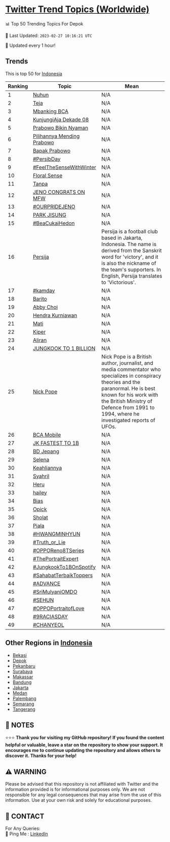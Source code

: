 [Twitter Trend Topics (Worldwide)](https://github.com/ErcinDedeoglu/Twitter-Trend-Topics)
==========


📊 Top 50 Trending Topics For Depok

📆 Last Updated: `2023-02-27 10:16:21 UTC`

🔧 Updated every 1 hour!


## Trends

This is top 50 for [Indonesia](</Indonesia>)

| Ranking | Topic | Mean |
| ------- | ------------ | ------------ |
| 1 | [Nuhun](http://twitter.com/search?q=Nuhun) | N/A |
| 2 | [Teja](http://twitter.com/search?q=Teja) | N/A |
| 3 | [Mbanking BCA](http://twitter.com/search?q=Mbanking+BCA) | N/A |
| 4 | [KunjungiAja Dekade 08](http://twitter.com/search?q=KunjungiAja+Dekade+08) | N/A |
| 5 | [Prabowo Bikin Nyaman](http://twitter.com/search?q=Prabowo+Bikin+Nyaman) | N/A |
| 6 | [Pilihannya Mending Prabowo](http://twitter.com/search?q=Pilihannya+Mending+Prabowo) | N/A |
| 7 | [Bapak Prabowo](http://twitter.com/search?q=Bapak+Prabowo) | N/A |
| 8 | [#PersibDay](http://twitter.com/search?q=%23PersibDay) | N/A |
| 9 | [#FeelTheSenseWithWinter](http://twitter.com/search?q=%23FeelTheSenseWithWinter) | N/A |
| 10 | [Floral Sense](http://twitter.com/search?q=Floral+Sense) | N/A |
| 11 | [Tanpa](http://twitter.com/search?q=Tanpa) | N/A |
| 12 | [JENO CONGRATS ON MFW](http://twitter.com/search?q=JENO+CONGRATS+ON+MFW) | N/A |
| 13 | [#OURPRIDEJENO](http://twitter.com/search?q=%23OURPRIDEJENO) | N/A |
| 14 | [PARK JISUNG](http://twitter.com/search?q=PARK+JISUNG) | N/A |
| 15 | [#BeaCukaiHedon](http://twitter.com/search?q=%23BeaCukaiHedon) | N/A |
| 16 | [Persija](http://twitter.com/search?q=Persija) | Persija is a football club based in Jakarta, Indonesia. The name is derived from the Sanskrit word for 'victory', and it is also the nickname of the team's supporters. In English, Persija translates to 'Victorious'. |
| 17 | [#kamday](http://twitter.com/search?q=%23kamday) | N/A |
| 18 | [Barito](http://twitter.com/search?q=Barito) | N/A |
| 19 | [Abby Choi](http://twitter.com/search?q=Abby+Choi) | N/A |
| 20 | [Hendra Kurniawan](http://twitter.com/search?q=Hendra+Kurniawan) | N/A |
| 21 | [Mati](http://twitter.com/search?q=Mati) | N/A |
| 22 | [Kiper](http://twitter.com/search?q=Kiper) | N/A |
| 23 | [Aliran](http://twitter.com/search?q=Aliran) | N/A |
| 24 | [JUNGKOOK TO 1 BILLION](http://twitter.com/search?q=JUNGKOOK+TO+1+BILLION) | N/A |
| 25 | [Nick Pope](http://twitter.com/search?q=Nick+Pope) | Nick Pope is a British author, journalist, and media commentator who specializes in conspiracy theories and the paranormal. He is best known for his work with the British Ministry of Defence from 1991 to 1994, where he investigated reports of UFOs. |
| 26 | [BCA Mobile](http://twitter.com/search?q=BCA+Mobile) | N/A |
| 27 | [JK FASTEST TO 1B](http://twitter.com/search?q=JK+FASTEST+TO+1B) | N/A |
| 28 | [BD Jepang](http://twitter.com/search?q=BD+Jepang) | N/A |
| 29 | [Selena](http://twitter.com/search?q=Selena) | N/A |
| 30 | [Keahliannya](http://twitter.com/search?q=Keahliannya) | N/A |
| 31 | [Syahril](http://twitter.com/search?q=Syahril) | N/A |
| 32 | [Heru](http://twitter.com/search?q=Heru) | N/A |
| 33 | [hailey](http://twitter.com/search?q=hailey) | N/A |
| 34 | [Bias](http://twitter.com/search?q=Bias) | N/A |
| 35 | [Opick](http://twitter.com/search?q=Opick) | N/A |
| 36 | [Sholat](http://twitter.com/search?q=Sholat) | N/A |
| 37 | [Piala](http://twitter.com/search?q=Piala) | N/A |
| 38 | [#HWANGMINHYUN](http://twitter.com/search?q=%23HWANGMINHYUN) | N/A |
| 39 | [#Truth_or_Lie](http://twitter.com/search?q=%23Truth_or_Lie) | N/A |
| 40 | [#OPPOReno8TSeries](http://twitter.com/search?q=%23OPPOReno8TSeries) | N/A |
| 41 | [#ThePortraitExpert](http://twitter.com/search?q=%23ThePortraitExpert) | N/A |
| 42 | [#JungkookTo1BOnSpotify](http://twitter.com/search?q=%23JungkookTo1BOnSpotify) | N/A |
| 43 | [#SahabatTerbaikToppers](http://twitter.com/search?q=%23SahabatTerbaikToppers) | N/A |
| 44 | [#ADVANCE](http://twitter.com/search?q=%23ADVANCE) | N/A |
| 45 | [#SriMulyaniOMDO](http://twitter.com/search?q=%23SriMulyaniOMDO) | N/A |
| 46 | [#SEHUN](http://twitter.com/search?q=%23SEHUN) | N/A |
| 47 | [#OPPOPortraitofLove](http://twitter.com/search?q=%23OPPOPortraitofLove) | N/A |
| 48 | [#9RACIASDAY](http://twitter.com/search?q=%239RACIASDAY) | N/A |
| 49 | [#CHANYEOL](http://twitter.com/search?q=%23CHANYEOL) | N/A |



## Other Regions in [Indonesia](</Indonesia>)

* [Bekasi](</Indonesia/Bekasi.md>)
* [Depok](</Indonesia/Depok.md>)
* [Pekanbaru](</Indonesia/Pekanbaru.md>)
* [Surabaya](</Indonesia/Surabaya.md>)
* [Makassar](</Indonesia/Makassar.md>)
* [Bandung](</Indonesia/Bandung.md>)
* [Jakarta](</Indonesia/Jakarta.md>)
* [Medan](</Indonesia/Medan.md>)
* [Palembang](</Indonesia/Palembang.md>)
* [Semarang](</Indonesia/Semarang.md>)
* [Tangerang](</Indonesia/Tangerang.md>)



## 📝 NOTES

⭐⭐⭐ **Thank you for visiting my GitHub repository! If you found the content helpful or valuable, leave a star on the repository to show your support. It encourages me to continue updating the repository and allows others to discover it. Thanks for your help!**


## ⚠️ WARNING

Please be advised that this repository is not affiliated with Twitter and the information provided is for informational purposes only. We are not responsible for any legal consequences that may arise from the use of this information. Use at your own risk and solely for educational purposes.


## 📨 CONTACT

 For Any Queries:  
            🏓 Ping Me : [LinkedIn](https://www.linkedin.com/in/ercindedeoglu/)
